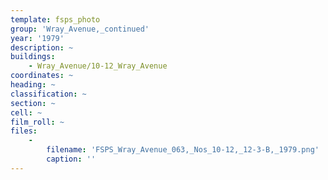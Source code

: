 ```yaml
---
template: fsps_photo
group: 'Wray_Avenue,_continued'
year: '1979'
description: ~
buildings:
    - Wray_Avenue/10-12_Wray_Avenue
coordinates: ~
heading: ~
classification: ~
section: ~
cell: ~
film_roll: ~
files:
    -
        filename: 'FSPS_Wray_Avenue_063,_Nos_10-12,_12-3-B,_1979.png'
        caption: ''
---
```

